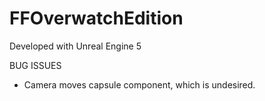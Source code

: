 # FFOverwatchEdition

Developed with Unreal Engine 5

BUG ISSUES
- Camera moves capsule component, which is undesired.